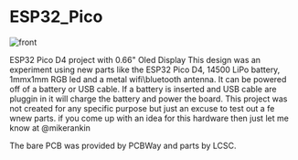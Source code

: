 # ESP32_Pico
![front](https://user-images.githubusercontent.com/4991664/50406575-91452b00-079d-11e9-84bc-6717c0f019d4.JPG)

ESP32 Pico D4 project with 0.66" Oled Display
This design was an experiment using new parts like the ESP32 Pico D4, 14500 LiPo battery, 1mmx1mm RGB led and a metal wifi\bluetooth antenna. It can be powered off of a battery or USB cable. If a battery is inserted and USB cable are pluggin in it will charge the battery and power the board. This project was not created for any specific purpose but just an excuse to test out a fe wnew parts. if you come up with an idea for this hardware then just let me know at @mikerankin

The bare PCB was provided by PCBWay and parts by LCSC.
